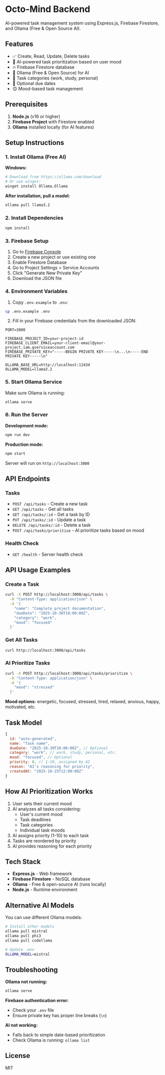 # Octo-Mind Backend

AI-powered task management system using Express.js, Firebase Firestore, and Ollama (Free & Open Source AI).

## Features

- ✅ Create, Read, Update, Delete tasks
- 🧠 AI-powered task prioritization based on user mood
- 🔥 Firebase Firestore database
- 🤖 Ollama (Free & Open Source) for AI
- 📝 Task categories (work, study, personal)
- 📅 Optional due dates
- 😊 Mood-based task management

## Prerequisites

1. **Node.js** (v16 or higher)
2. **Firebase Project** with Firestore enabled
3. **Ollama** installed locally (for AI features)

## Setup Instructions

### 1. Install Ollama (Free AI)

**Windows:**
```bash
# Download from https://ollama.com/download
# Or use winget:
winget install Ollama.Ollama
```

**After installation, pull a model:**
```bash
ollama pull llama3.2
```

### 2. Install Dependencies

```bash
npm install
```

### 3. Firebase Setup

1. Go to [Firebase Console](https://console.firebase.google.com/)
2. Create a new project or use existing one
3. Enable Firestore Database
4. Go to Project Settings > Service Accounts
5. Click "Generate New Private Key"
6. Download the JSON file

### 4. Environment Variables

1. Copy `.env.example` to `.env`:
```bash
cp .env.example .env
```

2. Fill in your Firebase credentials from the downloaded JSON:
```env
PORT=3000

FIREBASE_PROJECT_ID=your-project-id
FIREBASE_CLIENT_EMAIL=your-client-email@your-project.iam.gserviceaccount.com
FIREBASE_PRIVATE_KEY="-----BEGIN PRIVATE KEY-----\n...\n-----END PRIVATE KEY-----\n"

OLLAMA_BASE_URL=http://localhost:11434
OLLAMA_MODEL=llama3.2
```

### 5. Start Ollama Service

Make sure Ollama is running:
```bash
ollama serve
```

### 6. Run the Server

**Development mode:**
```bash
npm run dev
```

**Production mode:**
```bash
npm start
```

Server will run on `http://localhost:3000`

## API Endpoints

### Tasks

- `POST /api/tasks` - Create a new task
- `GET /api/tasks` - Get all tasks
- `GET /api/tasks/:id` - Get a task by ID
- `PUT /api/tasks/:id` - Update a task
- `DELETE /api/tasks/:id` - Delete a task
- `POST /api/tasks/prioritize` - AI prioritize tasks based on mood

### Health Check

- `GET /health` - Server health check

## API Usage Examples

### Create a Task

```bash
curl -X POST http://localhost:3000/api/tasks \
  -H "Content-Type: application/json" \
  -d '{
    "name": "Complete project documentation",
    "dueDate": "2025-10-30T10:00:00Z",
    "category": "work",
    "mood": "focused"
  }'
```

### Get All Tasks

```bash
curl http://localhost:3000/api/tasks
```

### AI Prioritize Tasks

```bash
curl -X POST http://localhost:3000/api/tasks/prioritize \
  -H "Content-Type: application/json" \
  -d '{
    "mood": "stressed"
  }'
```

**Mood options:** energetic, focused, stressed, tired, relaxed, anxious, happy, motivated, etc.

## Task Model

```javascript
{
  id: "auto-generated",
  name: "Task name",
  dueDate: "2025-10-30T10:00:00Z", // Optional
  category: "work", // work, study, personal, etc.
  mood: "focused", // Optional
  priority: 8, // 1-10, assigned by AI
  reason: "AI's reasoning for priority",
  createdAt: "2025-10-25T12:00:00Z"
}
```

## How AI Prioritization Works

1. User sets their current mood
2. AI analyzes all tasks considering:
   - User's current mood
   - Task deadlines
   - Task categories
   - Individual task moods
3. AI assigns priority (1-10) to each task
4. Tasks are reordered by priority
5. AI provides reasoning for each priority

## Tech Stack

- **Express.js** - Web framework
- **Firebase Firestore** - NoSQL database
- **Ollama** - Free & open-source AI (runs locally)
- **Node.js** - Runtime environment

## Alternative AI Models

You can use different Ollama models:

```bash
# Install other models
ollama pull mistral
ollama pull phi3
ollama pull codellama

# Update .env
OLLAMA_MODEL=mistral
```

## Troubleshooting

**Ollama not running:**
```bash
ollama serve
```

**Firebase authentication error:**
- Check your `.env` file
- Ensure private key has proper line breaks (`\n`)

**AI not working:**
- Falls back to simple date-based prioritization
- Check Ollama is running: `ollama list`

## License

MIT
